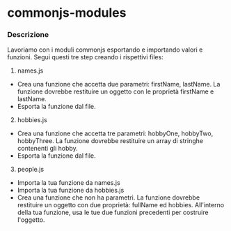 # commonjs-modules
### Descrizione
Lavoriamo con i moduli commonjs esportando e importando valori e funzioni. Segui questi tre step creando i rispettivi files:
1. names.js
- Crea una funzione che accetta due parametri: firstName, lastName. La funzione dovrebbe restituire un oggetto con le proprietà firstName e lastName.
- Esporta la funzione dal file.
2. hobbies.js
- Crea una funzione che accetta tre parametri: hobbyOne, hobbyTwo, hobbyThree. La funzione dovrebbe restituire  un array di stringhe contenenti gli hobby.
- Esporta la funzione dal file.
3. people.js
- Importa la tua funzione da names.js
- Importa la tua funzione da hobbies.js
- Crea una funzione che non ha parametri. La funzione dovrebbe restituire un oggetto con due proprietà: fullName ed hobbies. All'interno della tua funzione, usa le tue due funzioni precedenti per costruire l'oggetto.

